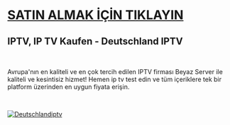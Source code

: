 # <a href="https://beyaziptv22.site/">SATIN ALMAK İÇİN TIKLAYIN</a>
<h2>IPTV, IP TV Kaufen - Deutschland IPTV</h2></br>
<p></p>Avrupa'nın en kaliteli ve en çok tercih edilen IPTV firması Beyaz Server ile kaliteli ve kesintisiz hizmet! Hemen ip tv test edin ve tüm içeriklere tek bir platform üzerinden en uygun fiyata erişin.</p></br>
<p></p><a href="https://beyaziptv22.site/"><img src="https://resmim.net/cdn/2025/02/24/NTuBjQ.png" alt="Deutschlandiptv" border="0" /></a></p>
